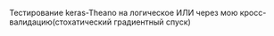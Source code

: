 Тестирование keras-Theano на логическое ИЛИ через мою кросс-валидацию(стохатический градиентный спуск)
  